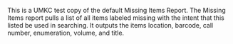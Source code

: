 This is a UMKC test copy of the default Missing Items Report. The Missing Items report pulls a list of all items labeled missing with the intent that this listed be used in searching.  It outputs the items location, barcode, call number, enumeration, volume, and title.  
